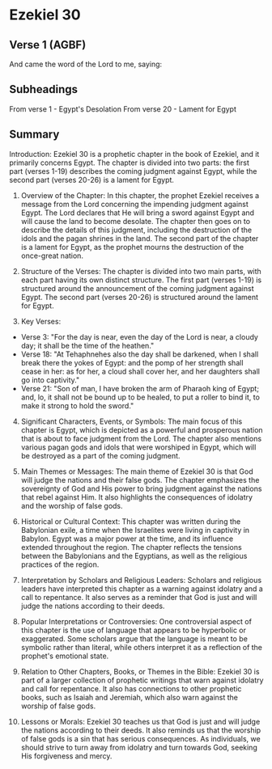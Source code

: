 # Ezekiel 30

## Verse 1 (AGBF)

And came the word of the Lord to me, saying:

## Subheadings

From verse 1 - Egypt's Desolation
From verse 20 - Lament for Egypt

## Summary

Introduction:
Ezekiel 30 is a prophetic chapter in the book of Ezekiel, and it primarily concerns Egypt. The chapter is divided into two parts: the first part (verses 1-19) describes the coming judgment against Egypt, while the second part (verses 20-26) is a lament for Egypt.

1. Overview of the Chapter:
In this chapter, the prophet Ezekiel receives a message from the Lord concerning the impending judgment against Egypt. The Lord declares that He will bring a sword against Egypt and will cause the land to become desolate. The chapter then goes on to describe the details of this judgment, including the destruction of the idols and the pagan shrines in the land. The second part of the chapter is a lament for Egypt, as the prophet mourns the destruction of the once-great nation.

2. Structure of the Verses:
The chapter is divided into two main parts, with each part having its own distinct structure. The first part (verses 1-19) is structured around the announcement of the coming judgment against Egypt. The second part (verses 20-26) is structured around the lament for Egypt.

3. Key Verses:
- Verse 3: "For the day is near, even the day of the Lord is near, a cloudy day; it shall be the time of the heathen."
- Verse 18: "At Tehaphnehes also the day shall be darkened, when I shall break there the yokes of Egypt: and the pomp of her strength shall cease in her: as for her, a cloud shall cover her, and her daughters shall go into captivity."
- Verse 21: "Son of man, I have broken the arm of Pharaoh king of Egypt; and, lo, it shall not be bound up to be healed, to put a roller to bind it, to make it strong to hold the sword."

4. Significant Characters, Events, or Symbols:
The main focus of this chapter is Egypt, which is depicted as a powerful and prosperous nation that is about to face judgment from the Lord. The chapter also mentions various pagan gods and idols that were worshiped in Egypt, which will be destroyed as a part of the coming judgment.

5. Main Themes or Messages:
The main theme of Ezekiel 30 is that God will judge the nations and their false gods. The chapter emphasizes the sovereignty of God and His power to bring judgment against the nations that rebel against Him. It also highlights the consequences of idolatry and the worship of false gods.

6. Historical or Cultural Context:
This chapter was written during the Babylonian exile, a time when the Israelites were living in captivity in Babylon. Egypt was a major power at the time, and its influence extended throughout the region. The chapter reflects the tensions between the Babylonians and the Egyptians, as well as the religious practices of the region.

7. Interpretation by Scholars and Religious Leaders:
Scholars and religious leaders have interpreted this chapter as a warning against idolatry and a call to repentance. It also serves as a reminder that God is just and will judge the nations according to their deeds.

8. Popular Interpretations or Controversies:
One controversial aspect of this chapter is the use of language that appears to be hyperbolic or exaggerated. Some scholars argue that the language is meant to be symbolic rather than literal, while others interpret it as a reflection of the prophet's emotional state.

9. Relation to Other Chapters, Books, or Themes in the Bible:
Ezekiel 30 is part of a larger collection of prophetic writings that warn against idolatry and call for repentance. It also has connections to other prophetic books, such as Isaiah and Jeremiah, which also warn against the worship of false gods.

10. Lessons or Morals:
Ezekiel 30 teaches us that God is just and will judge the nations according to their deeds. It also reminds us that the worship of false gods is a sin that has serious consequences. As individuals, we should strive to turn away from idolatry and turn towards God, seeking His forgiveness and mercy.